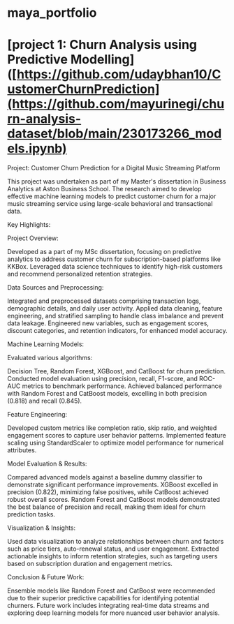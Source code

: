 # maya_portfolio

# [project 1: Churn Analysis using Predictive Modelling]([https://github.com/udaybhan10/CustomerChurnPrediction](https://github.com/mayurinegi/churn-analysis-dataset/blob/main/230173266_models.ipynb)

Project: Customer Churn Prediction for a Digital Music Streaming Platform

This project was undertaken as part of my Master's dissertation in Business Analytics at Aston Business School. The research aimed to develop effective machine learning models to predict customer churn for a major music streaming service using large-scale behavioral and transactional data.

Key Highlights:

Project Overview:

Developed as a part of my MSc dissertation, focusing on predictive analytics to address customer churn for subscription-based platforms like KKBox.
Leveraged data science techniques to identify high-risk customers and recommend personalized retention strategies.

Data Sources and Preprocessing:

Integrated and preprocessed datasets comprising transaction logs, demographic details, and daily user activity.
Applied data cleaning, feature engineering, and stratified sampling to handle class imbalance and prevent data leakage.
Engineered new variables, such as engagement scores, discount categories, and retention indicators, for enhanced model accuracy.

Machine Learning Models:

Evaluated various algorithms: 

Decision Tree, Random Forest, XGBoost, and CatBoost for churn prediction.
Conducted model evaluation using precision, recall, F1-score, and ROC-AUC metrics to benchmark performance.
Achieved balanced performance with Random Forest and CatBoost models, excelling in both precision (0.818) and recall (0.845).

Feature Engineering:

Developed custom metrics like completion ratio, skip ratio, and weighted engagement scores to capture user behavior patterns.
Implemented feature scaling using StandardScaler to optimize model performance for numerical attributes.

Model Evaluation & Results:

Compared advanced models against a baseline dummy classifier to demonstrate significant performance improvements.
XGBoost excelled in precision (0.822), minimizing false positives, while CatBoost achieved robust overall scores.
Random Forest and CatBoost models demonstrated the best balance of precision and recall, making them ideal for churn prediction tasks.

Visualization & Insights:

Used data visualization to analyze relationships between churn and factors such as price tiers, auto-renewal status, and user engagement.
Extracted actionable insights to inform retention strategies, such as targeting users based on subscription duration and engagement metrics.

Conclusion & Future Work:

Ensemble models like Random Forest and CatBoost were recommended due to their superior predictive capabilities for identifying potential churners.
Future work includes integrating real-time data streams and exploring deep learning models for more nuanced user behavior analysis.

